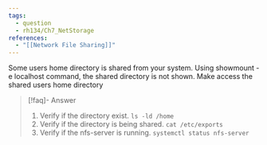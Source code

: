 ```yaml
---
tags:
  - question
  - rh134/Ch7_NetStorage
references:
  - "[[Network File Sharing]]"
---
```

Some users home directory is shared from your system. Using showmount -e localhost command, the shared directory is not shown. Make access the shared users home directory

> [!faq]- Answer
> 1. Verify if the directory exist. `ls -ld /home`
> 2. Verify if the directory is being shared. `cat /etc/exports`
> 3. Verify if the nfs-server is running. `systemctl status nfs-server`
